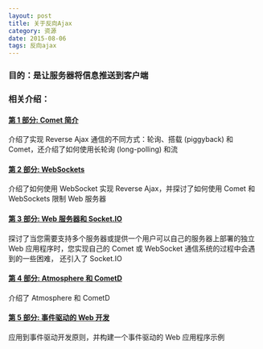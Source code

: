 ```yaml
---
layout: post
title: 关于反向Ajax
category: 资源
date: 2015-08-06
tags: 反向ajax
---
```



### 目的：是让服务器将信息推送到客户端

### 相关介绍：

#### [第 1 部分: Comet 简介](http://www.ibm.com/developerworks/cn/web/wa-reverseajax1/index.html)  
介绍了实现 Reverse Ajax 通信的不同方式：轮询、搭载 (piggyback) 和 Comet，还介绍了如何使用长轮询 (long-polling) 和流


#### [第 2 部分: WebSockets](http://www.ibm.com/developerworks/cn/web/wa-reverseajax2/index.html)  
介绍了如何使用 WebSocket 实现 Reverse Ajax，并探讨了如何使用 Comet 和 WebSockets 限制 Web 服务器

#### [第 3 部分: Web 服务器和 Socket.IO](http://www.ibm.com/developerworks/cn/web/wa-reverseajax3/index.html)  
探讨了当您需要支持多个服务器或提供一个用户可以自己的服务器上部署的独立 Web 应用程序时，您实现自己的 Comet 或 WebSocket 通信系统的过程中会遇到的一些困难， 还引入了 Socket.IO

#### [第 4 部分: Atmosphere 和 CometD](http://www.ibm.com/developerworks/cn/web/wa-reverseajax4/index.html)  
介绍了 Atmosphere 和 CometD

#### [第 5 部分: 事件驱动的 Web 开发](http://www.ibm.com/developerworks/cn/web/wa-reverseajax5/index.html)  
应用到事件驱动开发原则，并构建一个事件驱动的 Web 应用程序示例

